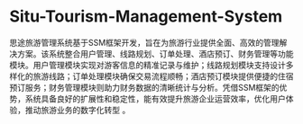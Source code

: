 # Situ-Tourism-Management-System
思途旅游管理系统基于SSM框架开发，旨在为旅游行业提供全面、高效的管理解决方案。该系统整合用户管理、线路规划、订单处理、酒店预订、财务管理等功能模块。用户管理模块实现对游客信息的精准记录与维护；线路规划模块支持设计多样化的旅游线路；订单处理模块确保交易流程顺畅；酒店预订模块提供便捷的住宿预订服务；财务管理模块则助力财务数据的清晰统计与分析。凭借SSM框架的优势，系统具备良好的扩展性和稳定性，能有效提升旅游企业运营效率，优化用户体验，推动旅游业务的数字化转型 。 
